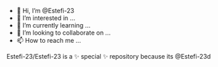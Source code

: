 - 👋 Hi, I’m @Estefi-23
- 👀 I’m interested in ...
- 🌱 I’m currently learning ...
- 💞️ I’m looking to collaborate on ...
- 📫 How to reach me ...


Estefi-23/Estefi-23 is a ✨ special ✨ repository because its @Estefi-23d

